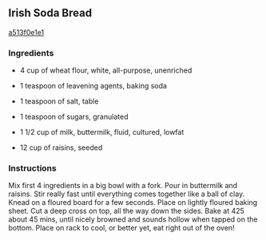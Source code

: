 ## Irish Soda Bread

[a513f0e1e1](http://www.food.com/recipe/irish-soda-bread-86761)

### Ingredients

 - 4 cup of wheat flour, white, all-purpose, unenriched

 - 1 teaspoon of leavening agents, baking soda

 - 1 teaspoon of salt, table

 - 1 teaspoon of sugars, granulated

 - 1 1/2 cup of milk, buttermilk, fluid, cultured, lowfat

 - 12 cup of raisins, seeded

### Instructions

Mix first 4 ingredients in a big bowl with a fork. Pour in buttermilk and raisins. Stir really fast until everything comes together like a ball of clay. Knead on a floured board for a few seconds. Place on lightly floured baking sheet. Cut a deep cross on top, all the way down the sides. Bake at 425 about 45 mins, until nicely browned and sounds hollow when tapped on the bottom. Place on rack to cool, or better yet, eat right out of the oven!